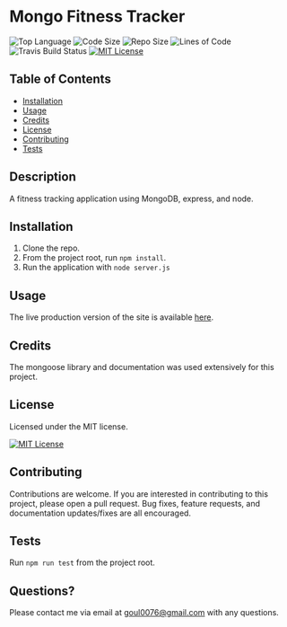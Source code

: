 # Mongo Fitness Tracker
![Top Language](https://img.shields.io/github/languages/top/nobleburgundy/mongo-fitness?color=blue)
![Code Size](https://img.shields.io/github/languages/code-size/nobleburgundy/mongo-fitness?color=blue)
![Repo Size](https://img.shields.io/github/repo-size/nobleburgundy/mongo-fitness?color=blue)
![Lines of Code](https://img.shields.io/tokei/lines/github/nobleburgundy/mongo-fitness?color=blue)
![Travis Build Status](https://travis-ci.com/nobleburgundy/mongo-fitness.svg?branch=main?color=blue)
 [![MIT License](https://img.shields.io/apm/l/atomic-design-ui.svg?color=red)](https://github.com/nobleburgundy/mongo-fitness/blob/master/LICENSE)


## Table of Contents

- [Installation](#installation)
- [Usage](#usage)
- [Credits](#credits)
- [License](#license)
- [Contributing](#contributing)
- [Tests](#tests)

## Description 

A fitness tracking application using MongoDB, express, and node.

## Installation

1. Clone the repo.
2. From the project root, run `npm install`.
3. Run the application with `node server.js`


## Usage 

The live production version of the site is available [here](https://james-fitness-tracker.herokuapp.com/).


## Credits

The mongoose library and documentation was used extensively for this project.

## License

Licensed under the MIT license.

[![MIT License](https://img.shields.io/apm/l/atomic-design-ui.svg?color=red)](https://github.com/nobleburgundy/mongo-fitness/blob/master/LICENSE)

## Contributing

Contributions are welcome. If you are interested in contributing to this project, please open a pull request. Bug fixes, feature requests, and documentation updates/fixes are all encouraged.

## Tests

Run `npm run test` from the project root.


## Questions? 

Please contact me via email at goul0076@gmail.com with any questions.
